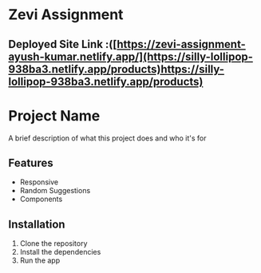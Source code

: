 
# Zevi Assignment

## Deployed Site Link :([https://zevi-assignment-ayush-kumar.netlify.app/](https://silly-lollipop-938ba3.netlify.app/products)https://silly-lollipop-938ba3.netlify.app/products)

# Project Name

A brief description of what this project does and who it's for

## Features

- Responsive
- Random Suggestions
- Components 

## Installation

1. Clone the repository
2. Install the dependencies
3. Run the app



